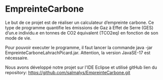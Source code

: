 # EmpreinteCarbone
Le but de ce projet est de réaliser un calculateur d’empreinte carbone. Ce type de programme quantifie les émissions de Gaz à Effet de Serre (GES) d’un.e individu.e en tonnes de CO2 équivalent (TCO2eq) en fonction de son mode de vie.

Pour pouvoir executer le programme, il faut lancer la commande java -jar EmpreinteCarboneLahrachPicard.jar.
Attention, la version JavaSE-17 est nécessaire. 
 
Nous avons développé notre projet sur l'IDE Eclipse et utilisé gitHub
lien du repository: https://github.com/salmalys/EmpreinteCarbone.git



